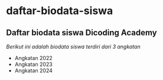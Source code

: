 # daftar-biodata-siswa
Daftar biodata siswa Dicoding Academy
--
*Berikut ini adalah biodata siswa terdiri dari 3 angkatan*
- Angkatan 2022
- Angkatan 2023
- Angkatan 2024
